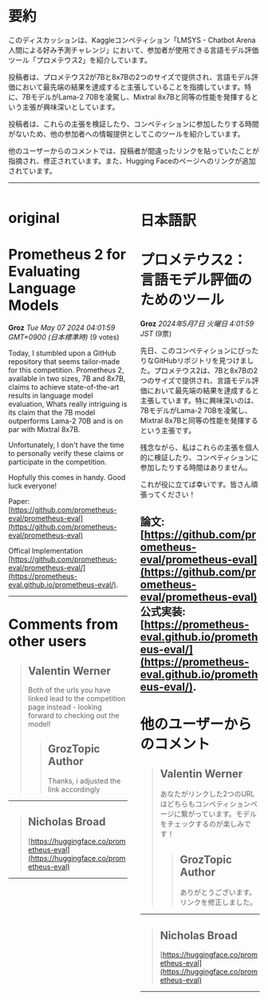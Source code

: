 # 要約 
このディスカッションは、Kaggleコンペティション「LMSYS - Chatbot Arena 人間による好み予測チャレンジ」において、参加者が使用できる言語モデル評価ツール「プロメテウス2」を紹介しています。

投稿者は、プロメテウス2が7Bと8x7Bの2つのサイズで提供され、言語モデル評価において最先端の結果を達成すると主張していることを指摘しています。特に、7BモデルがLama-2 70Bを凌駕し、Mixtral 8x7Bと同等の性能を発揮するという主張が興味深いとしています。

投稿者は、これらの主張を検証したり、コンペティションに参加したりする時間がないため、他の参加者への情報提供としてこのツールを紹介しています。

他のユーザーからのコメントでは、投稿者が間違ったリンクを貼っていたことが指摘され、修正されています。また、Hugging Faceのページへのリンクが追加されています。


---


<style>
.column-left{
  float: left;
  width: 47.5%;
  text-align: left;
}
.column-right{
  float: right;
  width: 47.5%;
  text-align: left;
}
.column-one{
  float: left;
  width: 100%;
  text-align: left;
}
</style>


<div class="column-left">

# original

# Prometheus 2 for Evaluating Language Models

**Groz** *Tue May 07 2024 04:01:59 GMT+0900 (日本標準時)* (9 votes)

Today, I stumbled upon a GitHub repository that seems tailor-made for this competition. Prometheus 2, available in two sizes, 7B and 8x7B, claims to achieve state-of-the-art results in language model evaluation, Whats really intriguing is its claim that the 7B model outperforms Lama-2 70B and is on par with Mixtral 8x7B.

Unfortunately, I don't have the time to personally verify these claims or participate in the competition. 

Hopfully this comes in handy. Good luck everyone!

Paper: [https://github.com/prometheus-eval/prometheus-eval](https://github.com/prometheus-eval/prometheus-eval)

Offical Implementation [https://github.com/prometheus-eval/prometheus-eval/](https://prometheus-eval.github.io/prometheus-eval/). 



---

 # Comments from other users

> ## Valentin Werner
> 
> Both of the urls you have linked lead to the competition page instead - looking forward to checking out the model!
> 
> 
> 
> > ## GrozTopic Author
> > 
> > Thanks, i adjusted the link accordingly
> > 
> > 
> > 


---

> ## Nicholas Broad
> 
> [https://huggingface.co/prometheus-eval](https://huggingface.co/prometheus-eval)
> 
> 
> 


---



</div>
<div class="column-right">

# 日本語訳

# プロメテウス2：言語モデル評価のためのツール

**Groz** *2024年5月7日 火曜日 4:01:59 JST* (9票)

先日、このコンペティションにぴったりなGitHubリポジトリを見つけました。プロメテウス2は、7Bと8x7Bの2つのサイズで提供され、言語モデル評価において最先端の結果を達成すると主張しています。特に興味深いのは、7BモデルがLama-2 70Bを凌駕し、Mixtral 8x7Bと同等の性能を発揮するという主張です。

残念ながら、私はこれらの主張を個人的に検証したり、コンペティションに参加したりする時間はありません。

これが役に立てば幸いです。皆さん頑張ってください！

論文: [https://github.com/prometheus-eval/prometheus-eval](https://github.com/prometheus-eval/prometheus-eval)
公式実装: [https://prometheus-eval.github.io/prometheus-eval/](https://prometheus-eval.github.io/prometheus-eval/). 
---
# 他のユーザーからのコメント
> ## Valentin Werner
> 
> あなたがリンクした2つのURLはどちらもコンペティションページに繋がっています。モデルをチェックするのが楽しみです！
> 
> 
> > ## GrozTopic Author
> > 
> > ありがとうございます。リンクを修正しました。
> > 
> > 
> > 
---
> ## Nicholas Broad
> 
> [https://huggingface.co/prometheus-eval](https://huggingface.co/prometheus-eval)
> 
> 
> 
---



</div>